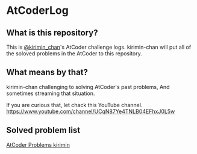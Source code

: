 # AtCoderLog

## What is this repository?
This is [@kirimin_chan](https://twilog.org/kirimin_chan)'s AtCoder challenge logs.
kirimin-chan will put all of the soloved problems in the AtCoder to this repository.

## What means by that?
kirimin-chan challenging to solving AtCoder's past problems, And sometimes streaming that situation.

If you are curious that, let chack this YouTube channel.
https://www.youtube.com/channel/UCqN87Ye4TNLB04EFhxJ0L5w

## Solved problem list
[AtCoder Problems kirimin](https://kenkoooo.com/atcoder/#/table/kirimin)
